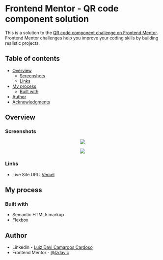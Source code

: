 # Frontend Mentor - QR code component solution

This is a solution to the [QR code component challenge on Frontend Mentor](https://www.frontendmentor.io/challenges/qr-code-component-iux_sIO_H). Frontend Mentor challenges help you improve your coding skills by building realistic projects. 

## Table of contents

- [Overview](#overview)
  - [Screenshots](#screenshots)
  - [Links](#links)
- [My process](#my-process)
  - [Built with](#built-with)
- [Author](#author)
- [Acknowledgments](#acknowledgments)

## Overview

### Screenshots

<p align="center"><img src="https://i.imgur.com/KLtic6h.png"></p>
<p align="center"><img src="https://i.imgur.com/3KDmdI2.png"></p>

### Links

- Live Site URL: [Vercel](https://qrcode-card-lzdavic.vercel.app)

## My process

### Built with

- Semantic HTML5 markup
- Flexbox

## Author

- Linkedin - [Luiz Davi Camargos Cardoso](https://www.linkedin.com/in/luiz-davi-camargos-cardoso/)
- Frontend Mentor - [@lzdavic](https://www.frontendmentor.io/profile/lzdavic)
